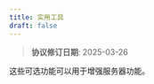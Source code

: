 ```yaml
---
title: 实用工具
draft: false
---
```


> **协议修订日期**: 2025-03-26

这些可选功能可以用于增强服务器功能。

<!-- - **[Completion](completion)**  
- **[Logging](logging)**  
- **[Pagination](pagination)** -->
